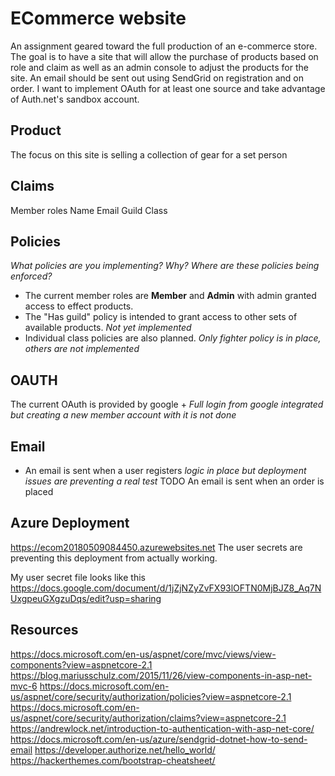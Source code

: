 ﻿# ECommerce website
An assignment geared toward the full production of an e-commerce store. The goal is to have a site that will allow the purchase of products based on role and claim as well as an admin console to adjust the products for the site. An email should be sent out using SendGrid on registration and on order. I want to implement OAuth for at least one source and take advantage of Auth.net's sandbox account.

## Product
The focus on this site is selling a collection of gear for a set person

## Claims
Member roles
Name
Email
Guild
Class

## Policies
*What policies are you implementing? Why? Where are these policies being enforced?*
- The current member roles are **Member** and **Admin** with admin granted access to effect products.
- The "Has guild" policy is intended to grant access to other sets of available products. *Not yet implemented*
- Individual class policies are also planned. *Only fighter policy is in place, others are not implemented*

## OAUTH
The current OAuth is provided by google + *Full login from google integrated but creating a new member account with it is not done*

## Email
- An email is sent when a user registers *logic in place but deployment issues are preventing a real test*
TODO An email is sent when an order is placed

## Azure Deployment
https://ecom20180509084450.azurewebsites.net
The user secrets are preventing this deployment from actually working.

My user secret file looks like this
https://docs.google.com/document/d/1jZjNZyZvFX93lOFTN0MjBJZ8_Aq7NUxgpeuGXgzuDqs/edit?usp=sharing

## Resources
https://docs.microsoft.com/en-us/aspnet/core/mvc/views/view-components?view=aspnetcore-2.1
https://blog.mariusschulz.com/2015/11/26/view-components-in-asp-net-mvc-6
https://docs.microsoft.com/en-us/aspnet/core/security/authorization/policies?view=aspnetcore-2.1
https://docs.microsoft.com/en-us/aspnet/core/security/authorization/claims?view=aspnetcore-2.1
https://andrewlock.net/introduction-to-authentication-with-asp-net-core/
https://docs.microsoft.com/en-us/azure/sendgrid-dotnet-how-to-send-email
https://developer.authorize.net/hello_world/
https://hackerthemes.com/bootstrap-cheatsheet/